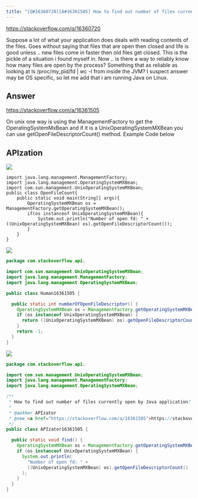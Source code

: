 ```yaml
---
title: "[Q#16360720][A#16361505] How to find out number of files currently open by Java application?"
---
```


https://stackoverflow.com/q/16360720

Suppose a lot of what your application does deals with reading contents of the files. Goes without saying that files that are open then closed and life is good unless .. new files come in faster then old files get closed. This is the pickle of a situation i found myself in.
Now .. is there a way to reliably know how many files are open by the process? Something that as reliable as looking at ls /proc/my_pid/fd | wc -l from inside the JVM?
I suspect answer may be OS specific, so let me add that i am running Java on Linux.

## Answer

https://stackoverflow.com/a/16361505

On unix one way is using the ManagementFactory to get the OperatingSystemMxBean and if it is a UnixOperatingSystemMXBean you can use getOpenFileDescriptorCount() method.
Example Code below

## APIzation

<div class="code-3columns-row">

<div class="code-3columns-column">

<div><img src="/stackoverflow.png" /></div>

```plain
import java.lang.management.ManagementFactory;
import java.lang.management.OperatingSystemMXBean;
import com.sun.management.UnixOperatingSystemMXBean;
public class OpenFileCount{
    public static void main(String[] args){
        OperatingSystemMXBean os = ManagementFactory.getOperatingSystemMXBean();
        if(os instanceof UnixOperatingSystemMXBean){
            System.out.println("Number of open fd: " + ((UnixOperatingSystemMXBean) os).getOpenFileDescriptorCount());
        }
    }
}
```

</div>

<div class="code-3columns-column">

<div><img src="/human.png" /></div>

```java
package com.stackoverflow.api;

import com.sun.management.UnixOperatingSystemMXBean;
import java.lang.management.ManagementFactory;
import java.lang.management.OperatingSystemMXBean;

public class Human16361505 {

  public static int numberOfOpenFileDescriptor() {
    OperatingSystemMXBean os = ManagementFactory.getOperatingSystemMXBean();
    if (os instanceof UnixOperatingSystemMXBean) {
      return ((UnixOperatingSystemMXBean) os).getOpenFileDescriptorCount();
    }
    return -1;
  }
}

```

</div>

<div class="code-3columns-column">

<div><img src="/apizator.png" /></div>

```java
package com.stackoverflow.api;

import com.sun.management.UnixOperatingSystemMXBean;
import java.lang.management.ManagementFactory;
import java.lang.management.OperatingSystemMXBean;

/**
 * How to find out number of files currently open by Java application?
 *
 * @author APIzator
 * @see <a href="https://stackoverflow.com/a/16361505">https://stackoverflow.com/a/16361505</a>
 */
public class APIzator16361505 {

  public static void find() {
    OperatingSystemMXBean os = ManagementFactory.getOperatingSystemMXBean();
    if (os instanceof UnixOperatingSystemMXBean) {
      System.out.println(
        "Number of open fd: " +
        ((UnixOperatingSystemMXBean) os).getOpenFileDescriptorCount()
      );
    }
  }
}

```

</div>

</div>